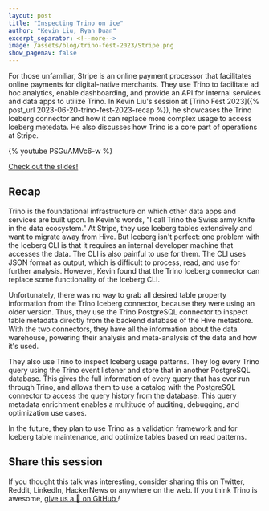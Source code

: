 ```yaml
---
layout: post
title: "Inspecting Trino on ice"
author: "Kevin Liu, Ryan Duan"
excerpt_separator: <!--more-->
image: /assets/blog/trino-fest-2023/Stripe.png
show_pagenav: false
---
```


For those unfamiliar, Stripe is an online payment processor that facilitates
online payments for digital-native merchants. They use Trino to facilitate ad
hoc analytics, enable dashboarding, and provide an API for internal services and
data apps to utilize Trino. In Kevin Liu's session at [Trino Fest 2023]({%
post_url 2023-06-20-trino-fest-2023-recap %}), he showcases the Trino Iceberg
connector and how it can replace more complex usage to access Iceberg metedata.
He also discusses how Trino is a core part of operations at Stripe.

<!--more-->

{% youtube PSGuAMVc6-w %}

<a class="btn btn-pink btn-md" target="_blank" href="/assets/blog/trino-fest-2023/TrinoFest2023Stripe.pdf">
  Check out the slides!
</a>

## Recap

Trino is the foundational infrastructure on which other data apps and services are
built upon. In Kevin's words, "I call Trino the Swiss army knife in the data
ecosystem." At Stripe, they use Iceberg tables extensively and want to migrate
away from Hive. But Iceberg isn't perfect: one problem with the Iceberg CLI is
that it requires an internal developer machine that accesses the data. The CLI
is also painful to use for them. The CLI uses JSON format as output, which is
difficult to process, read, and use for further analysis. However, Kevin found
that the Trino Iceberg connector can replace some functionality of the
Iceberg CLI.

Unfortunately, there was no way to grab all desired table property information
from the Trino Iceberg connector, because they were using an older version.
Thus, they use the Trino PostgreSQL connector to inspect table metadata directly
from the backend database of the Hive metastore. With the two connectors, they have
all the information about the data warehouse, powering their analysis and
meta-analysis of the data and how it's used.

They also use Trino to inspect Iceberg usage patterns. They log every Trino
query using the Trino event listener and store that in another PostgreSQL
database. This gives the full information of every query that has ever run
through Trino, and allows them to use a catalog with the PostgreSQL connector
to access the query history from the database. This query metadata enrichment
enables a multitude of auditing, debugging, and optimization use cases.

In the future, they plan to use Trino as a validation framework and for Iceberg
table maintenance, and optimize tables based on read patterns.

## Share this session

If you thought this talk was interesting, consider sharing this on Twitter,
Reddit, LinkedIn, HackerNews or anywhere on the web. If you think Trino is awesome,
[give us a 🌟 on GitHub <i class="fab fa-github"/>](https://github.com/trinodb/trino)!